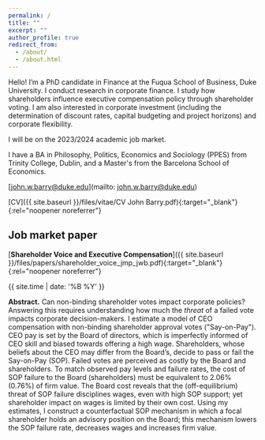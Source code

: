 ```yaml
---
permalink: /
title: ""
excerpt: ""
author_profile: true
redirect_from: 
  - /about/
  - /about.html
---
```


Hello! I’m a PhD candidate in Finance at the Fuqua School of Business, Duke University. I conduct research in corporate finance. I study how shareholders influence executive compensation policy through shareholder voting. I am also interested in corporate investment (including the determination of discount rates, capital budgeting and project horizons) and corporate flexibility. 

I will be on the 2023/2024 academic job market. 

I have a BA in Philosophy, Politics, Economics and Sociology (PPES) from Trinity College, Dublin, and a Master's from the Barcelona School of Economics.

[john.w.barry@duke.edu](mailto: john.w.barry@duke.edu)

[CV]({{ site.baseurl }}/files/vitae/CV John Barry.pdf){:target="_blank"}{:rel="noopener noreferrer"}<br/>
<!--- -->
## Job market paper
[**Shareholder Voice and Executive Compensation**]({{ site.baseurl }}/files/papers/shareholder_voice_jmp_jwb.pdf){:target="_blank"}{:rel="noopener noreferrer"} <br/>
<!---Shareholder Voice and Executive Compensation <br/>-->
{{ site.time | date: '%B %Y' }} <br/>
<!---[ssrn](https://papers.ssrn.com/sol3/papers.cfm?abstract_id=4412436){:target="_blank"}{:rel="noopener noreferrer"} <br/>-->
**Abstract.** Can non-binding shareholder votes impact corporate policies? Answering this requires understanding how much the _threat_ of a failed vote impacts corporate decision-makers. I estimate a model of CEO compensation with non-binding shareholder approval votes ("Say-on-Pay"). CEO pay is set by the Board of directors, which is imperfectly informed of CEO skill and biased towards offering a high wage. Shareholders, whose beliefs about the CEO may differ from the Board’s, decide to pass or fail the Say-on-Pay (SOP). Failed votes are perceived as costly by the Board and shareholders. To match observed pay levels and failure rates, the cost of SOP failure to the Board (shareholders) must be equivalent to 2.06% (0.76%) of firm value. The Board cost reveals that the (off-equilibrium) threat of SOP failure disciplines wages, even with high SOP support; yet shareholder impact on wages is limited by their own cost. Using my estimates, I construct a counterfactual SOP mechanism in which a focal shareholder holds an advisory position on the Board; this mechanism lowers the SOP failure rate, decreases wages and increases firm value.<br/>
